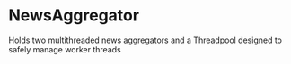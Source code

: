 # NewsAggregator
Holds two multithreaded news aggregators and a Threadpool designed to safely manage worker threads

